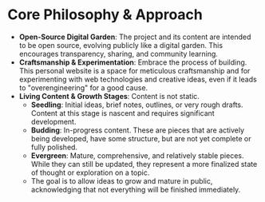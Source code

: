 # Core Philosophy & Approach

- **Open-Source Digital Garden**: The project and its content are intended to be open source, evolving publicly like a digital garden. This encourages transparency, sharing, and community learning.
- **Craftsmanship & Experimentation**: Embrace the process of building. This personal website is a space for meticulous craftsmanship and for experimenting with web technologies and creative ideas, even if it leads to "overengineering" for a good cause.
- **Living Content & Growth Stages**: Content is not static.
    - **Seedling**: Initial ideas, brief notes, outlines, or very rough drafts. Content at this stage is nascent and requires significant development.
    - **Budding**: In-progress content. These are pieces that are actively being developed, have some structure, but are not yet complete or fully polished.
    - **Evergreen**: Mature, comprehensive, and relatively stable pieces. While they can still be updated, they represent a more finalized state of thought or exploration on a topic.
    - The goal is to allow ideas to grow and mature in public, acknowledging that not everything will be finished immediately.
